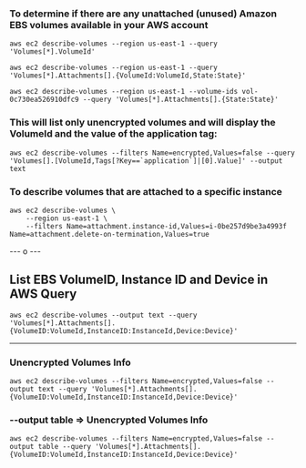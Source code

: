 ### To determine if there are any unattached (unused) Amazon EBS volumes available in your AWS account
```
aws ec2 describe-volumes --region us-east-1 --query 'Volumes[*].VolumeId'
```
```
aws ec2 describe-volumes --region us-east-1 --query 'Volumes[*].Attachments[].{VolumeId:VolumeId,State:State}'
```

```
aws ec2 describe-volumes --region us-east-1 --volume-ids vol-0c730ea526910dfc9 --query 'Volumes[*].Attachments[].{State:State}'
```


### This will list only unencrypted volumes and will display the VolumeId and the value of the application tag:

```
aws ec2 describe-volumes --filters Name=encrypted,Values=false --query 'Volumes[].[VolumeId,Tags[?Key==`application`]|[0].Value]' --output text

```

### To describe volumes that are attached to a specific instance

```
aws ec2 describe-volumes \
    --region us-east-1 \
    --filters Name=attachment.instance-id,Values=i-0be257d9be3a4993f Name=attachment.delete-on-termination,Values=true
```
--- o ---

## List EBS VolumeID, Instance ID and Device in AWS Query
```
aws ec2 describe-volumes --output text --query 'Volumes[*].Attachments[].{VolumeID:VolumeId,InstanceID:InstanceId,Device:Device}'
```

----------------------------------------------------------------

### Unencrypted Volumes Info
```
aws ec2 describe-volumes --filters Name=encrypted,Values=false --output text --query 'Volumes[*].Attachments[].{VolumeID:VolumeId,InstanceID:InstanceId,Device:Device}'
```
### --output table => Unencrypted Volumes Info

```
aws ec2 describe-volumes --filters Name=encrypted,Values=false --output table --query 'Volumes[*].Attachments[].{VolumeID:VolumeId,InstanceID:InstanceId,Device:Device}'
```